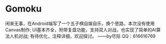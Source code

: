 # Gomoku
闲来无事，在Android端写了一个五子棋自娱自乐，换个思路，本次没有使用Canvas制作;
UI基本齐全，附带复盘功能，支持双人对战，也实现了简单的AI算法人机对战;
有待优化，注释详细，欢迎探讨。 
——by尽际 QQ：616616769

